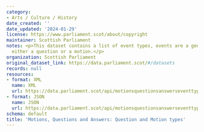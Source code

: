 ```yaml
---
category:
- Arts / Culture / History
date_created: ''
date_updated: '2024-01-29'
license: https://www.parliament.scot/about/copyright
maintainer: Scottish Parliament
notes: <p>This dataset contains a list of event types, events are a generic term for
  either a question or a motion.</p>
organization: Scottish Parliament
original_dataset_link: https://data.parliament.scot/#/datasets
records: null
resources:
- format: XML
  name: XML
  url: https://data.parliament.scot/api/motionsquestionsanswerseventtypes/xml
- format: JSON
  name: JSON
  url: https://data.parliament.scot/api/motionsquestionsanswerseventtypes/json
schema: default
title: 'Motions, Questions and Answers: Question and Motion types'
---
```

